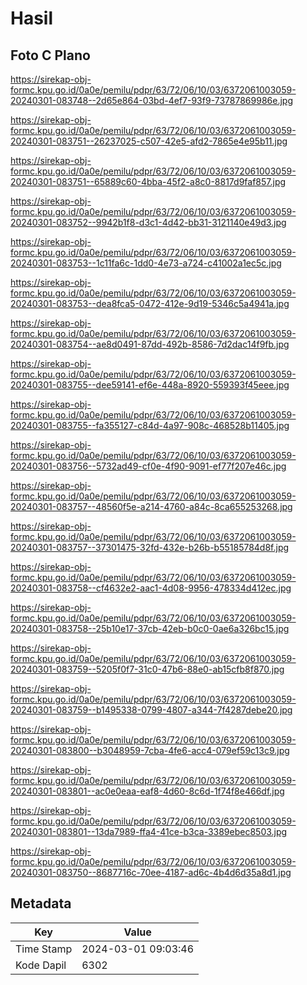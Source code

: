 # Hasil

## Foto C Plano

https://sirekap-obj-formc.kpu.go.id/0a0e/pemilu/pdpr/63/72/06/10/03/6372061003059-20240301-083748--2d65e864-03bd-4ef7-93f9-73787869986e.jpg

https://sirekap-obj-formc.kpu.go.id/0a0e/pemilu/pdpr/63/72/06/10/03/6372061003059-20240301-083751--26237025-c507-42e5-afd2-7865e4e95b11.jpg

https://sirekap-obj-formc.kpu.go.id/0a0e/pemilu/pdpr/63/72/06/10/03/6372061003059-20240301-083751--65889c60-4bba-45f2-a8c0-8817d9faf857.jpg

https://sirekap-obj-formc.kpu.go.id/0a0e/pemilu/pdpr/63/72/06/10/03/6372061003059-20240301-083752--9942b1f8-d3c1-4d42-bb31-3121140e49d3.jpg

https://sirekap-obj-formc.kpu.go.id/0a0e/pemilu/pdpr/63/72/06/10/03/6372061003059-20240301-083753--1c11fa6c-1dd0-4e73-a724-c41002a1ec5c.jpg

https://sirekap-obj-formc.kpu.go.id/0a0e/pemilu/pdpr/63/72/06/10/03/6372061003059-20240301-083753--dea8fca5-0472-412e-9d19-5346c5a4941a.jpg

https://sirekap-obj-formc.kpu.go.id/0a0e/pemilu/pdpr/63/72/06/10/03/6372061003059-20240301-083754--ae8d0491-87dd-492b-8586-7d2dac14f9fb.jpg

https://sirekap-obj-formc.kpu.go.id/0a0e/pemilu/pdpr/63/72/06/10/03/6372061003059-20240301-083755--dee59141-ef6e-448a-8920-559393f45eee.jpg

https://sirekap-obj-formc.kpu.go.id/0a0e/pemilu/pdpr/63/72/06/10/03/6372061003059-20240301-083755--fa355127-c84d-4a97-908c-468528b11405.jpg

https://sirekap-obj-formc.kpu.go.id/0a0e/pemilu/pdpr/63/72/06/10/03/6372061003059-20240301-083756--5732ad49-cf0e-4f90-9091-ef77f207e46c.jpg

https://sirekap-obj-formc.kpu.go.id/0a0e/pemilu/pdpr/63/72/06/10/03/6372061003059-20240301-083757--48560f5e-a214-4760-a84c-8ca655253268.jpg

https://sirekap-obj-formc.kpu.go.id/0a0e/pemilu/pdpr/63/72/06/10/03/6372061003059-20240301-083757--37301475-32fd-432e-b26b-b55185784d8f.jpg

https://sirekap-obj-formc.kpu.go.id/0a0e/pemilu/pdpr/63/72/06/10/03/6372061003059-20240301-083758--cf4632e2-aac1-4d08-9956-478334d412ec.jpg

https://sirekap-obj-formc.kpu.go.id/0a0e/pemilu/pdpr/63/72/06/10/03/6372061003059-20240301-083758--25b10e17-37cb-42eb-b0c0-0ae6a326bc15.jpg

https://sirekap-obj-formc.kpu.go.id/0a0e/pemilu/pdpr/63/72/06/10/03/6372061003059-20240301-083759--5205f0f7-31c0-47b6-88e0-ab15cfb8f870.jpg

https://sirekap-obj-formc.kpu.go.id/0a0e/pemilu/pdpr/63/72/06/10/03/6372061003059-20240301-083759--b1495338-0799-4807-a344-7f4287debe20.jpg

https://sirekap-obj-formc.kpu.go.id/0a0e/pemilu/pdpr/63/72/06/10/03/6372061003059-20240301-083800--b3048959-7cba-4fe6-acc4-079ef59c13c9.jpg

https://sirekap-obj-formc.kpu.go.id/0a0e/pemilu/pdpr/63/72/06/10/03/6372061003059-20240301-083801--ac0e0eaa-eaf8-4d60-8c6d-1f74f8e466df.jpg

https://sirekap-obj-formc.kpu.go.id/0a0e/pemilu/pdpr/63/72/06/10/03/6372061003059-20240301-083801--13da7989-ffa4-41ce-b3ca-3389ebec8503.jpg

https://sirekap-obj-formc.kpu.go.id/0a0e/pemilu/pdpr/63/72/06/10/03/6372061003059-20240301-083750--8687716c-70ee-4187-ad6c-4b4d6d35a8d1.jpg


## Metadata

| Key        | Value               |
| ---------- | ------------------- |
| Time Stamp | 2024-03-01 09:03:46 |
| Kode Dapil | 6302                |



